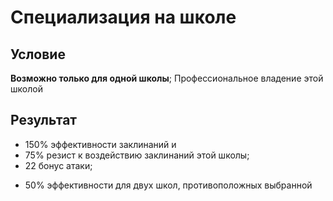 # Специализация на школе
## Условие
**Возможно только для одной школы**;
Профессиональное владение этой школой
## Результат
+ 150% эффективности заклинаний и
+ 75% резист к воздействию заклинаний этой школы;
+ 22 бонус атаки;
- 50% эффективности для двух школ, противоположных выбранной